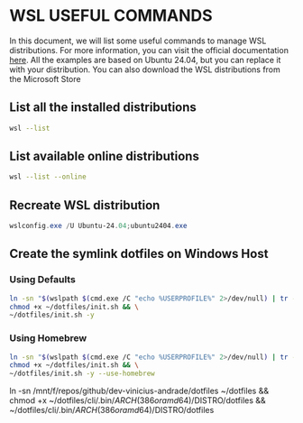 # WSL USEFUL COMMANDS

In this document, we will list some useful commands to manage WSL distributions.
For more information, you can visit the official documentation [here](https://docs.microsoft.com/en-us/windows/wsl/).
All the examples are based on Ubuntu 24.04, but you can replace it with your distribution.
You can also download the WSL distributions from the Microsoft Store

## List all the installed distributions

```bash
wsl --list
```

## List available online distributions

```bash
wsl --list --online
```

## Recreate WSL distribution

```powershell
wslconfig.exe /U Ubuntu-24.04;ubuntu2404.exe
```



## Create the symlink dotfiles on Windows Host

### Using Defaults

```bash
ln -sn "$(wslpath $(cmd.exe /C "echo %USERPROFILE%" 2>/dev/null) | tr -d '\r')/dotfiles" ~/dotfiles && \
chmod +x ~/dotfiles/init.sh && \
~/dotfiles/init.sh -y
```

### Using Homebrew

```bash
ln -sn "$(wslpath $(cmd.exe /C "echo %USERPROFILE%" 2>/dev/null) | tr -d '\r')/dotfiles" ~/dotfiles && \
chmod +x ~/dotfiles/init.sh && \
~/dotfiles/init.sh -y --use-homebrew
```


ln -sn /mnt/f/repos/github/dev-vinicius-andrade/dotfiles ~/dotfiles && \
chmod +x ~/dotfiles/cli/.bin/$ARCH(386 or amd64)/$DISTRO/dotfiles && \
~/dotfiles/cli/.bin/$ARCH(386 or amd64)/$DISTRO/dotfiles
